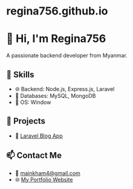 # regina756.github.io

# 👋 Hi, I'm Regina756
A passionate backend developer from Myanmar.

## 🔧 Skills
- 🌐 Backend: Node.js, Express.js, Laravel
- 💾 Databases: MySQL, MongoDB
- 🐧 OS: Window

## 📂 Projects

- 🔗 [Laravel Blog App](https://github.com/regina756/Current-Project)

## 📫 Contact Me
- 📧 mainkham4@gmail.com
- 🌐 [My Portfolio Website](https://regina756.github.io)

